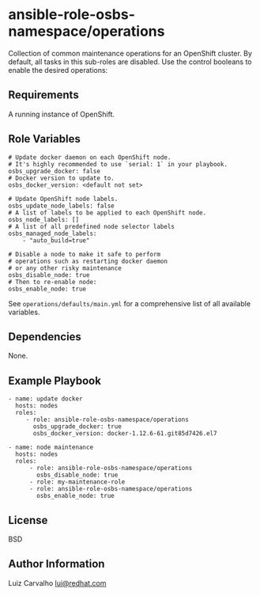 ansible-role-osbs-namespace/operations
======================================

Collection of common maintenance operations for an OpenShift cluster.
By default, all tasks in this sub-roles are disabled. Use the control
booleans to enable the desired operations:

Requirements
------------

A running instance of OpenShift.

Role Variables
--------------


    # Update docker daemon on each OpenShift node.
    # It's highly recommended to use `serial: 1` in your playbook.
    osbs_upgrade_docker: false
    # Docker version to update to.
    osbs_docker_version: <default not set>

    # Update OpenShift node labels.
    osbs_update_node_labels: false
    # A list of labels to be applied to each OpenShift node.
    osbs_node_labels: []
    # A list of all predefined node selector labels
    osbs_managed_node_labels:
        - "auto_build=true"

    # Disable a node to make it safe to perform
    # operations such as restarting docker daemon
    # or any other risky maintenance
    osbs_disable_node: true
    # Then to re-enable node:
    osbs_enable_node: true

See `operations/defaults/main.yml` for a comprehensive list of all
available variables.

Dependencies
------------

None.

Example Playbook
----------------

    - name: update docker
      hosts: nodes
      roles:
         - role: ansible-role-osbs-namespace/operations
           osbs_upgrade_docker: true
           osbs_docker_version: docker-1.12.6-61.git85d7426.el7

    - name: node maintenance
      hosts: nodes
      roles:
          - role: ansible-role-osbs-namespace/operations
            osbs_disable_node: true
          - role: my-maintenance-role
          - role: ansible-role-osbs-namespace/operations
            osbs_enable_node: true

License
-------

BSD

Author Information
------------------

Luiz Carvalho <lui@redhat.com>
